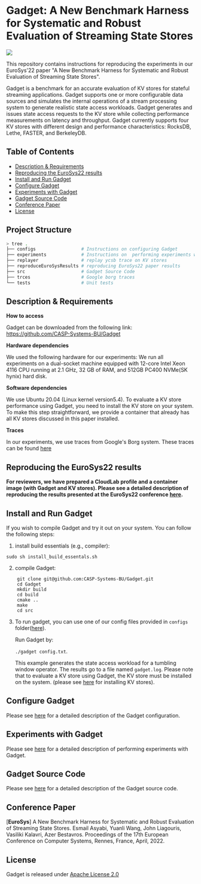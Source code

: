 # Gadget: A New Benchmark Harness for Systematic and Robust Evaluation of Streaming State Stores

<a href="https://doi.org/10.5281/zenodo.6347736"><img src="https://zenodo.org/badge/DOI/10.5281/zenodo.6347736.svg"> </a>

This repository contains instructions for reproducing the experiments in our EuroSys'22 paper "A New Benchmark Harness for Systematic and Robust Evaluation of Streaming State Stores".

Gadget is a benchmark for an accurate evaluation of KV stores for stateful streaming applications. Gadget supports one or more configurable data sources and simulates the internal operations of a stream processing system to generate realistic state access workloads. Gadget generates and issues state access requests to the KV store while collecting performance measurements on latency and throughput. Gadget currently supports four KV stores with different design and performance characteristics: RocksDB, Lethe, FASTER, and BerkeleyDB.


## Table of Contents
  - [Description & Requirements](#description--requirements)
  - [Reproducing the EuroSys22 results](#reproducing-the-eurosys22-results)
  - [Install and Run Gadget](#install-and-run-gadget)
  - [Configure Gadget](#configure-gadget)
  - [Experiments with Gadget](#experiments-with-gadget)
  - [Gadget Source Code](#gadget-source-code)
  - [Conference Paper](#conference-paper)
  - [License](#license)


## Project Structure

```bash
> tree .
├── configs                 # Instructions on configuring Gadget
├── experiments             # Instructions on  performing experiments with Gadget
├── replayer                # replay ycsb trace on KV stores
├── reproduceEuroSysResults # reproducing EuroSys22 paper results
├── src                     # Gadget Source Code
├── trces                   # Google borg traces
└── tests                   # Unit tests 
```

## Description & Requirements

**How to access**

Gadget can be downloaded from the following link: https://github.com/CASP-Systems-BU/Gadget

**Hardware dependencies**

We used the following hardware for our experiments:
We run all experiments on a dual-socket machine equipped with 12-core Intel Xeon 4116 CPU running at 2.1 GHz, 32 GB of RAM, and 512GB PC400 NVMe(SK hynix) hard disk. 

**Software dependencies**

We use Ubuntu 20.04 (Linux kernel version5.4). To evaluate a KV store performance using Gadget, you need to install the KV store on your system. To make this step straightforward, we provide a container that already has all KV stores discussed in this paper installed.

**Traces**

In our experiments, we use traces from Google's Borg system. These traces can be found  [here](./traces)

##  Reproducing the EuroSys22 results
**For reviewers, we have prepared a CloudLab profile and a container image (with Gadget and KV stores). Please see a detailed description of reproducing the results presented at the EuroSys22 conference [here](./reproduceEuroSysResults).**


## Install and Run Gadget

If you wish to compile Gadget and try it out on your system. You can follow the following steps:
1. install build essentials (e.g., compiler):

 `sudo sh install_build_essentals.sh`

2. compile Gadget:
```
    git clone git@github.com:CASP-Systems-BU/Gadget.git
    cd Gadget
    mkdir build 
    cd build
    cmake ..
    make
    cd src
```

3. To run gadget, you can use one of our config files provided in `configs` folder([here](./configs)).  
   
   Run Gadget by:
   
   `./gadget config.txt`. 
   
   This example generates the state access workload for a tumbling window operator. The results go to a file named `gadget.log`. Please note that to evaluate a KV store using Gadget, the KV store must be installed on the system. (please see [here](./replayer) for installing KV stores). 

 

## Configure Gadget
Please see [here](./configs) for a detailed description of the Gadget configuration.

## Experiments with Gadget
Please see [here](./experiments) for a detailed description of performing experiments with  Gadget.

## Gadget Source Code
Please see [here](./src) for a detailed description of the Gadget source code.

## Conference Paper

[**EuroSys**] A New Benchmark Harness for Systematic and Robust Evaluation of Streaming State Stores. Esmail Asyabi, Yuanli Wang, John Liagouris, Vasiliki Kalavri, Azer Bestavros. Proceedings of the 17th European Conference on Computer Systems, Rennes, France, April, 2022.

## License

Gadget is released under [Apache License 2.0](https://www.apache.org/licenses/LICENSE-2.0.txt)


